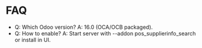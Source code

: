 # FAQ

- Q: Which Odoo version? A: 16.0 (OCA/OCB packaged).
- Q: How to enable? A: Start server with --addon pos_supplierinfo_search or install in UI.
